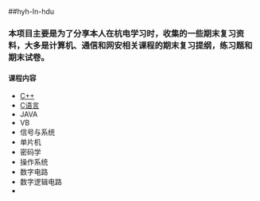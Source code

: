 ##hyh-In-hdu

### 本项目主要是为了分享本人在杭电学习时，收集的一些期末复习资料，大多是计算机、通信和网安相关课程的期末复习提纲，练习题和期末试卷。

#### 课程内容

* [C++](https://github.com/huyinhao/hyh-in-hdu/tree/master/C%2B%2B)
* [C语言](https://github.com/huyinhao/hyh-in-hdu/tree/master/C%E8%AF%AD%E8%A8%80)
* JAVA
* VB
* 信号与系统
* 单片机
* 密码学
* 操作系统
* 数字电路
* 数字逻辑电路
* 
